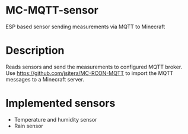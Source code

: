 # MC-MQTT-sensor
ESP based sensor sending measurements via MQTT to Minecraft
# Description
Reads sensors and send the measurements to configured MQTT broker. Use https://github.com/jsitera/MC-RCON-MQTT to import the MQTT messages to a Minecraft server.
# Implemented sensors
- Temperature and humidity sensor
- Rain sensor
